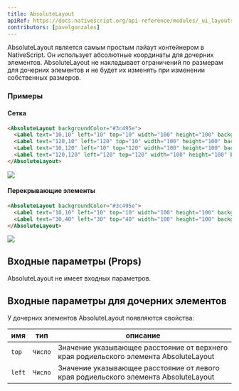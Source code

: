 ```yaml
---
title: AbsoluteLayout
apiRef: https://docs.nativescript.org/api-reference/modules/_ui_layouts_absolute_layout_
contributors: [pavelgonzales]
---
```


AbsoluteLayout является самым простым лэйаут контейнером в NativeScript. Он использует абсолютные координаты для дочерних элементов. AbsoluteLayout не накладывает ограничений по размерам для дочерних элементов и не будет их изменять при изменении собственных размеров.

### Примеры

#### Сетка

```html
<AbsoluteLayout backgroundColor="#3c495e">
  <Label text="10,10" left="10" top="10" width="100" height="100" backgroundColor="#43b883"/>
  <Label text="120,10" left="120" top="10" width="100" height="100" backgroundColor="#43b883"/>
  <Label text="10,120" left="10" top="120" width="100" height="100" backgroundColor="#43b883"/>
  <Label text="120,120" left="120" top="120" width="100" height="100" backgroundColor="#43b883"/>
</AbsoluteLayout>
```
<img class="md:w-1/2 lg:w-1/3" src="https://art.nativescript-vue.org/layouts/absolute_layout_grid.svg" />

#### Перекрывающие элементы

```html
<AbsoluteLayout backgroundColor="#3c495e">
  <Label text="10,10" left="10" top="10" width="100" height="100" backgroundColor="#289062"/>
  <Label text="30,40" left="30" top="40" width="100" height="100" backgroundColor="#43b883"/>
</AbsoluteLayout>
```
<img class="md:w-1/2 lg:w-1/3" src="https://art.nativescript-vue.org/layouts/absolute_layout_overlap.svg" />


## Входные параметры (Props)

AbsoluteLayout не имеет входных параметров.

## Входные параметры для дочерних элементов

У дочерних элементов AbsoluteLayout появляются свойства:

| имя | тип | описание |
|------|------|-------------|
| `top` | `Число` | Значение указывающее расстояние от верхнего края родиельского элемента AbsoluteLayout
| `left` | `Число` | Значение указывающее расстояние от левого края родиельского элемента AbsoluteLayout
